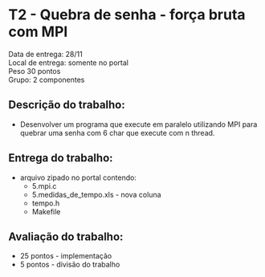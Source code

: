 # T2 - Quebra de senha - força bruta com MPI

Data de entrega: 28/11  
Local de entrega: somente no portal  
Peso 30 pontos  
Grupo: 2 componentes  


## Descrição do trabalho:

- Desenvolver um programa que execute em paralelo utilizando MPI para quebrar uma senha com 6 char que execute com n thread.



## Entrega do trabalho:  

- arquivo zipado no portal contendo:  
	- 5.mpi.c  
	- 5.medidas_de_tempo.xls   - nova coluna
	- tempo.h  
	- Makefile  


## Avaliação do trabalho:  

- 25 pontos - implementação  
-  5 pontos - divisão do trabalho  


